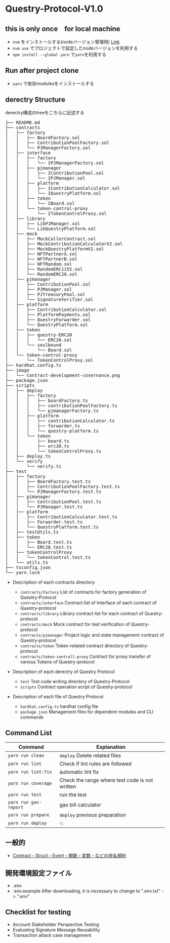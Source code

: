 # Questry-Protocol-V1.0

## this is only once　for local machine
- `nvm` をインストールする(nodeバージョン管理用) [Link](https://github.com/nvm-sh/nvm)
- `nvm use` でプロジェクトで設定したnodeバージョンを利用する
- `npm install --global yarn` で`yarn`を利用する

## Run after project clone
- `yarn` で依存modulesをインストールする

## derectry Structure
derectry構成のtreeをこちらに記述する
<pre>
├── README.md
├── contracts
│   ├── factory
│   │   ├── BoardFactory.sol
│   │   ├── ContributionPoolFactory.sol
│   │   └── PJManagerFactory.sol
│   ├── interface
│   │   ├── factory
│   │   │   └── IPJManagerFactory.sol
│   │   ├── pjmanager
│   │   │   ├── IContributionPool.sol
│   │   │   └── IPJManager.sol
│   │   ├── platform
│   │   │   ├── IContributionCalculator.sol
│   │   │   └── IQuestryPlatform.sol
│   │   ├── token
│   │   │   └── IBoard.sol
│   │   └── token-control-proxy
│   │       └── ITokenControlProxy.sol
│   ├── library
│   │   ├── LibPJManager.sol
│   │   └── LibQuestryPlatform.sol
│   ├── mock
│   │   ├── MockCallerContract.sol
│   │   ├── MockContributionCalculatorV2.sol
│   │   ├── MockQuestryPlatformV2.sol
│   │   ├── NFTPartnerA.sol
│   │   ├── NFTPartnerB.sol
│   │   ├── NFTRandom.sol
│   │   ├── RandomERC1155.sol
│   │   └── RandomERC20.sol
│   ├── pjmanager
│   │   ├── ContributionPool.sol
│   │   ├── PJManager.sol
│   │   ├── PJTreasuryPool.sol
│   │   └── SignatureVerifier.sol
│   ├── platform
│   │   ├── ContributionCalculator.sol
│   │   ├── PlatformPayments.sol
│   │   ├── QuestryForwarder.sol
│   │   └── QuestryPlatform.sol
│   ├── token
│   │   ├── questry-ERC20
│   │   │   └── ERC20.sol
│   │   └── soulbound
│   │       └── Board.sol
│   └── token-control-proxy
│       └── TokenControlProxy.sol
├── hardhat.config.ts
├── image
│   └── Contract-development-covernance.png
├── package.json
├── scripts
│   ├── deploy
│   │   ├── factory
│   │   │   ├── boardFactory.ts
│   │   │   ├── contributionPoolFactory.ts
│   │   │   └── pjmanagerFactory.ts
│   │   ├── platform
│   │   │   ├── contributionCalculator.ts
│   │   │   ├── forwarder.ts
│   │   │   └── questry-platform.ts
│   │   └── token
│   │       ├── board.ts
│   │       ├── erc20.ts
│   │       └── tokenControlProxy.ts
│   ├── deploy.ts
│   └── verify
│       └── verify.ts
├── test
│   ├── factory
│   │   ├── BoardFactory.test.ts
│   │   ├── ContributionPoolFactory.test.ts
│   │   └── PJManagerFactory.test.ts
│   ├── pjmanager
│   │   ├── ContributionPool.test.ts
│   │   └── PJManager.test.ts
│   ├── platform
│   │   ├── ContributionCalculator.test.ts
│   │   ├── Forwarder.test.ts
│   │   └── QuestryPlatform.test.ts
│   ├── testUtils.ts
│   ├── token
│   │   ├── Board.test.ts
│   │   └── ERC20.test.ts
│   ├── tokenControlProxy
│   │   └── tokenControl.test.ts
│   └── utils.ts
├── tsconfig.json
└── yarn.lock
</pre>

- Description of each contracts directory
   + `contracts/Factory`   List of contracts for factory generation of Questry-Protocol
   + `contracts/interface` Contract list of Interface of each contract of Questry-protocol
   + `contracts/library`   Library contract list for each contract of Questry-protocol
   + `contracts/mock`      Mock contract for test verification of Questry-protocol 
   + `contracts/pjmanager` Project logic and state management contract of Questry-protocol 
   + `contracts/token`     Token-related contract directory of Questry-protocol
   + `contracts/token-controll-proxy` Contract for proxy transfer of various Tokens of Questry-protocol

- Description of each derectry of Questry Protocol
   + `test`    Test code writing directory of Questry-Protocol
   + `scripts` Contract operation script of Questry-protocol

- Description of each file of Questry Protocol
   + `hardhat.config.ts`  hardhat config file
   + `package.json`       Management files for dependent modules and CLI commands    



## Command List
|Command|Explanation|
|-|-|
|`yarn run clean`|`deploy` Delete related files|
|`yarn run lint`|Check if lint rules are followed|
|`yarn run lint:fix`|automatic lint fix|
|`yarn run coverage`|Check the range where test code is not written|
|`yarn run test`|run the test|
|`yarn run gas-report`|gas bill calculator|
|`yarn run prepare`|`deploy` previous preparation|
|`yarn run deploy`|:boom:|

## 一般的
- [Contract・Struct・Event・関数・変数・などの命名規則](https://github.com/0xcert/solidity-style-guide)

## 開発環境設定ファイル
- .env
- .env.example
After downloading, it is necessary to change to ".env.txt" -> ".env"

## Checklist for testing
-  Account Stakeholder Perspective Testing
-  Evaluating Signature Message Reusability
-  Transaction attack case management


